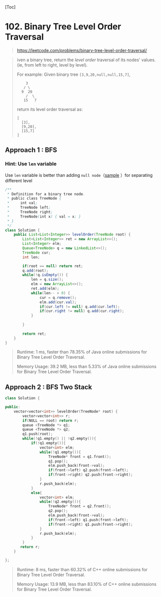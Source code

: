 [Toc]

# 102. Binary Tree Level Order Traversal

> https://leetcode.com/problems/binary-tree-level-order-traversal/

> iven a binary tree, return the *level order* traversal of its nodes' values. (ie, from left to right, level by level).
>
> For example:
> Given binary tree `[3,9,20,null,null,15,7]`,
>
> ```
>     3
>    / \
>   9  20
>     /  \
>    15   7
> ```
>
> 
>
> return its level order traversal as:
>
> ```
> [
>   [3],
>   [9,20],
>   [15,7]
> ]
> ```

## Approach 1 : BFS

### Hint: Use `len` variable 

Use `len` variable is better than adding `null node`（[sample](103.md) ）for separating different level  

```java
/**
 * Definition for a binary tree node.
 * public class TreeNode {
 *     int val;
 *     TreeNode left;
 *     TreeNode right;
 *     TreeNode(int x) { val = x; }
 * }
 */
class Solution {
    public List<List<Integer>> levelOrder(TreeNode root) {
        List<List<Integer>> ret = new ArrayList<>();
        List<Integer> elm;
        Queue<TreeNode> q = new LinkedList<>();
        TreeNode cur;
        int len;

        if(root == null) return ret;
        q.add(root);
        while(!q.isEmpty()) {
            len = q.size();
            elm = new ArrayList<>();
            ret.add(elm);
            while(len-- > 0) {
                cur = q.remove();
                elm.add(cur.val);
                if(cur.left != null) q.add(cur.left);
                if(cur.right != null) q.add(cur.right);
            }
            
        }
        
        return ret;
    }
}
```

> Runtime: 1 ms, faster than 78.35% of Java online submissions for Binary Tree Level Order Traversal.
>
> Memory Usage: 39.2 MB, less than 5.33% of Java online submissions for Binary Tree Level Order Traversal.

## Approach 2 : BFS Two Stack

```c++
class Solution {

public:
    vector<vector<int>> levelOrder(TreeNode* root) {
        vector<vector<int>> r;
        if(NULL == root) return r;       
        queue <TreeNode *> q1;
        queue <TreeNode *> q2;
        q1.push(root);
        while(!q1.empty() || !q2.empty()){
            if(!q1.empty()){
                vector<int> elm;
                while(!q1.empty()){
                    TreeNode* front = q1.front();
                    q1.pop();
                    elm.push_back(front->val);
                    if(front->left) q2.push(front->left);
                    if(front->right) q2.push(front->right);
                }
                r.push_back(elm);
            }
            else{
                vector<int> elm;
                while(!q2.empty()){
                    TreeNode* front = q2.front();
                    q2.pop();
                    elm.push_back(front->val);
                    if(front->left) q1.push(front->left);
                    if(front->right) q1.push(front->right);
                }
                r.push_back(elm);
            }
        }
       return r;
    }

};
```

> Runtime: 8 ms, faster than 60.32% of C++ online submissions for Binary Tree Level Order Traversal.
>
> Memory Usage: 13.9 MB, less than 83.10% of C++ online submissions for Binary Tree Level Order Traversal.